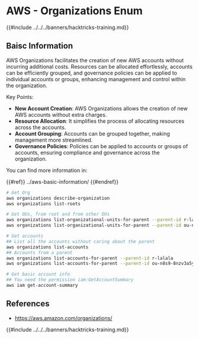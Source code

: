 # AWS - Organizations Enum

{{#include ../../../banners/hacktricks-training.md}}

## Baisc Information

AWS Organizations facilitates the creation of new AWS accounts without incurring additional costs. Resources can be allocated effortlessly, accounts can be efficiently grouped, and governance policies can be applied to individual accounts or groups, enhancing management and control within the organization.

Key Points:

- **New Account Creation**: AWS Organizations allows the creation of new AWS accounts without extra charges.
- **Resource Allocation**: It simplifies the process of allocating resources across the accounts.
- **Account Grouping**: Accounts can be grouped together, making management more streamlined.
- **Governance Policies**: Policies can be applied to accounts or groups of accounts, ensuring compliance and governance across the organization.

You can find more information in:

{{#ref}}
../aws-basic-information/
{{#endref}}

```bash
# Get Org
aws organizations describe-organization
aws organizations list-roots

# Get OUs, from root and from other OUs
aws organizations list-organizational-units-for-parent --parent-id r-lalala
aws organizations list-organizational-units-for-parent --parent-id ou-n8s9-8nzv3a5y

# Get accounts
## List all the accounts without caring about the parent
aws organizations list-accounts
## Accounts from a parent
aws organizations list-accounts-for-parent --parent-id r-lalala
aws organizations list-accounts-for-parent --parent-id ou-n8s9-8nzv3a5y

# Get basic account info
## You need the permission iam:GetAccountSummary
aws iam get-account-summary
```

## References

- https://aws.amazon.com/organizations/

{{#include ../../../banners/hacktricks-training.md}}




